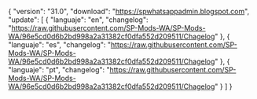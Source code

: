 { "version": "31.0",
    "download": "https://spwhatsappadmin.blogspot.com",
     "update":
     [ { "languaje": "en",
         "changelog": "https://raw.githubusercontent.com/SP-Mods-WA/SP-Mods-WA/96e5cd0d6b2bd998a2a31382cf0dfa552d209511/Chagelog" },
          { "languaje": "es",
         "changelog": "https://raw.githubusercontent.com/SP-Mods-WA/SP-Mods-WA/96e5cd0d6b2bd998a2a31382cf0dfa552d209511/Chagelog" },
        { "languaje": "pt", "changelog": "https://raw.githubusercontent.com/SP-Mods-WA/SP-Mods-WA/96e5cd0d6b2bd998a2a31382cf0dfa552d209511/Chagelog"
   }
   ]
 }
